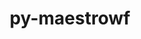 ---
title: "py-maestrowf"
layout: cache
categories: [package, develop]
meta: {"compilers": ["none"], "num_specs": 27, "num_specs_by_stack": {"radiuss": 27, "root": 27}, "oss": ["ubuntu18.04"], "platforms": ["linux"], "stacks": ["radiuss", "root"], "targets": ["x86_64_v3"], "versions": ["1.1.9"]}
spec_details: [{"compiler": "none", "hash": "3lbybazt4slz3vazy2qv7gqijprhuhd2", "os": "ubuntu18.04", "platform": "linux", "size": "-", "stacks": ["radiuss", "root"], "target": "x86_64_v3", "variants": ["build_system=python_pip"], "versions": ["1.1.9"]}, {"compiler": "none", "hash": "6irv7oilxg45wkicgmliaqvliuzkjvrg", "os": "ubuntu18.04", "platform": "linux", "size": "-", "stacks": ["radiuss", "root"], "target": "x86_64_v3", "variants": ["build_system=python_pip"], "versions": ["1.1.9"]}, {"compiler": "none", "hash": "6uwurv7uigli4gr5gdxuvvcekwurj4p2", "os": "ubuntu18.04", "platform": "linux", "size": "-", "stacks": ["radiuss", "root"], "target": "x86_64_v3", "variants": ["build_system=python_pip"], "versions": ["1.1.9"]}, {"compiler": "none", "hash": "77ft6bck2hs55lkajlgckbpawnhv7fsc", "os": "ubuntu18.04", "platform": "linux", "size": "-", "stacks": ["radiuss", "root"], "target": "x86_64_v3", "variants": ["build_system=python_pip"], "versions": ["1.1.9"]}, {"compiler": "none", "hash": "7ixt4dgyve2sl5vemkabqsxaeyfpuv6q", "os": "ubuntu18.04", "platform": "linux", "size": "-", "stacks": ["radiuss", "root"], "target": "x86_64_v3", "variants": ["build_system=python_pip"], "versions": ["1.1.9"]}, {"compiler": "none", "hash": "7syo7rctsawzmxhkog7okjudkcxyn4v2", "os": "ubuntu18.04", "platform": "linux", "size": "-", "stacks": ["radiuss", "root"], "target": "x86_64_v3", "variants": ["build_system=python_pip"], "versions": ["1.1.9"]}, {"compiler": "none", "hash": "adu47lwmoh3jtykpkpey27buz3piry3y", "os": "ubuntu18.04", "platform": "linux", "size": "-", "stacks": ["radiuss", "root"], "target": "x86_64_v3", "variants": ["build_system=python_pip"], "versions": ["1.1.9"]}, {"compiler": "none", "hash": "arypdbxzb3vyh5uieli3dsf3anavuxgz", "os": "ubuntu18.04", "platform": "linux", "size": "-", "stacks": ["radiuss", "root"], "target": "x86_64_v3", "variants": ["build_system=python_pip"], "versions": ["1.1.9"]}, {"compiler": "none", "hash": "b3le62zjzerhht6djdr2huqxpm4uly7o", "os": "ubuntu18.04", "platform": "linux", "size": "-", "stacks": ["radiuss", "root"], "target": "x86_64_v3", "variants": ["build_system=python_pip"], "versions": ["1.1.9"]}, {"compiler": "none", "hash": "cbbnveecedrndf3ngbd75egc5bupk23t", "os": "ubuntu18.04", "platform": "linux", "size": "-", "stacks": ["radiuss", "root"], "target": "x86_64_v3", "variants": ["build_system=python_pip"], "versions": ["1.1.9"]}, {"compiler": "none", "hash": "dlwwu4jcohalej43smazs46a2xn3glme", "os": "ubuntu18.04", "platform": "linux", "size": "-", "stacks": ["radiuss", "root"], "target": "x86_64_v3", "variants": ["build_system=python_pip"], "versions": ["1.1.9"]}, {"compiler": "none", "hash": "dqainpi7ydkung7swxsjoprsy6trvnyq", "os": "ubuntu18.04", "platform": "linux", "size": "-", "stacks": ["radiuss", "root"], "target": "x86_64_v3", "variants": ["build_system=python_pip"], "versions": ["1.1.9"]}, {"compiler": "none", "hash": "dyg4dbtmdogy55ehv5blw7mdi3f3eyyh", "os": "ubuntu18.04", "platform": "linux", "size": "-", "stacks": ["radiuss", "root"], "target": "x86_64_v3", "variants": ["build_system=python_pip"], "versions": ["1.1.9"]}, {"compiler": "none", "hash": "fwkqninoib25owqhjh2pvernkjnca2ew", "os": "ubuntu18.04", "platform": "linux", "size": "-", "stacks": ["radiuss", "root"], "target": "x86_64_v3", "variants": ["build_system=python_pip"], "versions": ["1.1.9"]}, {"compiler": "none", "hash": "kjc6suiyugdndy4bg766m6jd2d2z5dta", "os": "ubuntu18.04", "platform": "linux", "size": "-", "stacks": ["radiuss", "root"], "target": "x86_64_v3", "variants": ["build_system=python_pip"], "versions": ["1.1.9"]}, {"compiler": "none", "hash": "mkgdto3qst2czrc23mxzu4xcewrzox2d", "os": "ubuntu18.04", "platform": "linux", "size": "-", "stacks": ["radiuss", "root"], "target": "x86_64_v3", "variants": ["build_system=python_pip"], "versions": ["1.1.9"]}, {"compiler": "none", "hash": "ojoxwuxjwdpzboc66h5u3iq5wc7dzank", "os": "ubuntu18.04", "platform": "linux", "size": "-", "stacks": ["radiuss", "root"], "target": "x86_64_v3", "variants": ["build_system=python_pip"], "versions": ["1.1.9"]}, {"compiler": "none", "hash": "oyjoqwcsiaxhxsxu7wfsswao22wavjvo", "os": "ubuntu18.04", "platform": "linux", "size": "-", "stacks": ["radiuss", "root"], "target": "x86_64_v3", "variants": ["build_system=python_pip"], "versions": ["1.1.9"]}, {"compiler": "none", "hash": "q2zrmn44icwpmxhro62nsn77ppvfeltb", "os": "ubuntu18.04", "platform": "linux", "size": "-", "stacks": ["radiuss", "root"], "target": "x86_64_v3", "variants": ["build_system=python_pip"], "versions": ["1.1.9"]}, {"compiler": "none", "hash": "qlnr4ocr5nykycjqperbli3kv43zdb4v", "os": "ubuntu18.04", "platform": "linux", "size": "-", "stacks": ["radiuss", "root"], "target": "x86_64_v3", "variants": ["build_system=python_pip"], "versions": ["1.1.9"]}, {"compiler": "none", "hash": "qnoy2t3ootkvun5jfvadtnlwpwgq3xuk", "os": "ubuntu18.04", "platform": "linux", "size": "-", "stacks": ["radiuss", "root"], "target": "x86_64_v3", "variants": ["build_system=python_pip"], "versions": ["1.1.9"]}, {"compiler": "none", "hash": "rrgvtcrfyevhyuzelifxgdgxlnkzlywq", "os": "ubuntu18.04", "platform": "linux", "size": "-", "stacks": ["radiuss", "root"], "target": "x86_64_v3", "variants": ["build_system=python_pip"], "versions": ["1.1.9"]}, {"compiler": "none", "hash": "saj7tb4uumguo44t3fwepvvgvu7v2bnv", "os": "ubuntu18.04", "platform": "linux", "size": "-", "stacks": ["radiuss", "root"], "target": "x86_64_v3", "variants": ["build_system=python_pip"], "versions": ["1.1.9"]}, {"compiler": "none", "hash": "smzqkksxwqhjx6k35t4niajo2kchh2yv", "os": "ubuntu18.04", "platform": "linux", "size": "-", "stacks": ["radiuss", "root"], "target": "x86_64_v3", "variants": ["build_system=python_pip"], "versions": ["1.1.9"]}, {"compiler": "none", "hash": "w7io74dppxjsodhpah7qqxjx54f2w2kv", "os": "ubuntu18.04", "platform": "linux", "size": "-", "stacks": ["radiuss", "root"], "target": "x86_64_v3", "variants": ["build_system=python_pip"], "versions": ["1.1.9"]}, {"compiler": "none", "hash": "xfmvw2pu3odciorcics5eeg5lroc2k4v", "os": "ubuntu18.04", "platform": "linux", "size": "-", "stacks": ["radiuss", "root"], "target": "x86_64_v3", "variants": ["build_system=python_pip"], "versions": ["1.1.9"]}, {"compiler": "none", "hash": "zxon72f6b4rk72ygtbqzg674u4j4xf4f", "os": "ubuntu18.04", "platform": "linux", "size": "-", "stacks": ["radiuss", "root"], "target": "x86_64_v3", "variants": ["build_system=python_pip"], "versions": ["1.1.9"]}]
---